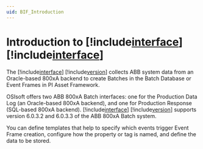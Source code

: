 ```yaml
---
uid: BIF_Introduction
---
```


# Introduction to [!include[interface](../includes/product-long.md)] [!include[interface](../includes/product-version.md)]

<!-- Add customized content between comments for the interace you're writing for -->

The [!include[interface](../includes/product-long.md)] [!include[version](../includes/product-version.md)] collects ABB system data from an Oracle-based 800xA backend to create Batches in the Batch Database or Event Frames in PI Asset Framework.

OSIsoft offers two ABB 800xA Batch interfaces: one for the Production Data Log (an Oracle-based 800xA backend), and one for Production Response (SQL-based 800xA backend). [!include[interface](../includes/product-long.md)] [!include[version](../includes/product-version.md)] supports version 6.0.3.2 and 6.0.3.3 of the ABB 800xA Batch system.

You can define templates that help to specify which events trigger Event Frame creation, configure how the property or tag is named, and define the data to be stored.
